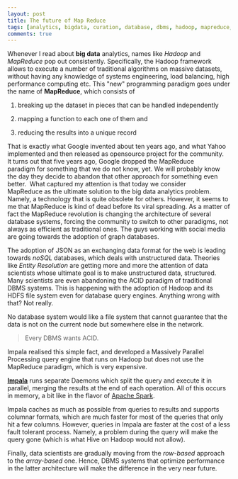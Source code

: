 ```yaml
---
layout: post
title: The future of Map Reduce
tags: [analytics, bigdata, curation, database, dbms, hadoop, mapreduce, nlp]
comments: true
---
```


Whenever I read about **big data** analytics, names like *Hadoop* and *MapReduce*
pop out consistently. Specifically, the Hadoop framework allows to execute a
number of traditional algorithms on massive datasets, without having any
knowledge of systems engineering, load balancing, high performance computing
etc. 
This "new" programming paradigm goes under the name of **MapReduce**,
which consists of 

1) breaking up the dataset in pieces that can be handled independently 

2) mapping a function to each one of them and 

3) reducing the results into a unique record

That is exactly what Google invented about ten years ago, and what Yahoo implemented and 
then released as opensource project for the community. 
It turns out that five years ago, Google dropped the MapReduce paradigm for something 
that we do not know, yet. We will probably know the day they decide to abandon that other 
approach for something even better. 
What captured my attention is that today we consider MapReduce as the
ultimate solution to the big data analytics problem. Namely, a technology that
is quite obsolete for others. 
However, it seems to me that MapReduce is kind
of dead before its viral spreading. As a matter of fact the MapReduce
revolution is changing the architecture of several database systems, forcing
the community to switch to other paradigms, not always as efficient as
traditional ones. The guys working with social media are going towards the
adoption of graph databases. 

The adoption of JSON as an exchanging data format
for the web is leading towards *noSQL* databases, which deals with unstructured
data. Theories like *Entity Resolution* are getting more and more the attention
of data scientists whose ultimate goal is to make unstructured data,
structured. Many scientists are even abandoning the ACID paradigm of
traditional DBMS systems. This is happening with the adoption of Hadoop and
its HDFS file system even for database query engines. 
Anything wrong with that? Not really. 

No database system would like a file system that cannot
guarantee that the data is not on the current node but somewhere else in the
network. 

> Every DBMS wants ACID. 

Impala realised this simple fact, and
developed a Massively Parallel Processing query engine that runs on Hadoop but
does not use the MapReduce paradigm, which is very expensive.

**[Impala](http://www.cloudera.com/content/cloudera/en/products-and-services/cdh/impala.html)** 
runs separate Daemons which split the query and execute it in parallel, merging the results at the end of each operation. 
All of this occurs in memory, a bit like in the flavor of [Apache Spark](http://spark.apache.org/). 

Impala caches as much as possible from queries to results and supports columnar formats, which are much faster for
most of the queries that only hit a few columns. However, queries in Impala
are faster at the cost of a less fault tolerant process. Namely, a problem
during the query will make the query gone (which is what Hive on Hadoop would
not allow). 

Finally, data scientists are gradually moving from the _row-based_ approach to the _array-based_ one. 
Hence, DBMS systems that optimize performance in the latter architecture will make the difference in
the very near future.




